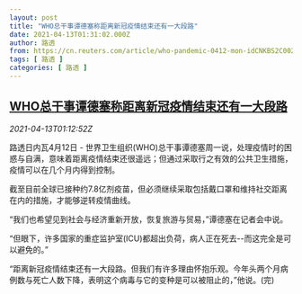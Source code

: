 ```yaml
---
layout: post
title: "WHO总干事谭德塞称距离新冠疫情结束还有一大段路"
date: 2021-04-13T01:31:02.000Z
author: 路透
from: https://cn.reuters.com/article/who-pandemic-0412-mon-idCNKBS2C002Q
tags: [ 路透 ]
categories: [ 路透 ]
---
```

<!--1618277462000-->
[WHO总干事谭德塞称距离新冠疫情结束还有一大段路](https://cn.reuters.com/article/who-pandemic-0412-mon-idCNKBS2C002Q)
------

<div>
<div><i>2021-04-13T01:12:52Z</i></div><p>路透日内瓦4月12日 - 世界卫生组织(WHO)总干事谭德塞周一说，处理疫情时的困惑与自满，意味着距离疫情结束还很遥远；但通过采取行之有效的公共卫生措施，疫情可以在几个月内得到控制。</p><p>截至目前全球已接种约7.8亿剂疫苗，但必须继续采取包括戴口罩和维持社交距离在内的措施，才能够逆转疫情曲线。</p><p>“我们也希望见到社会与经济重新开放，恢复旅游与贸易，”谭德塞在记者会中说。</p><p>“但眼下，许多国家的重症监护室(ICU)都超出负荷，病人正在死去--而这完全是可以避免的。”</p><p>“距离新冠疫情结束还有一大段路。但我们有许多理由怀抱乐观。今年头两个月病例数与死亡人数下降，表明这个病毒与它的变种是可以被阻止的，”他说。(完)</p>
</div>
